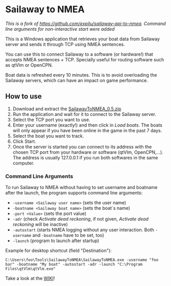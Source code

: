 # Sailaway to NMEA

*This is a fork of https://github.com/expilu/sailaway-api-to-nmea. Command line arguments for non-interactive start were added*

This is a Windows application that retrieves your boat data from Sailaway server and sends it through TCP using NMEA sentences.

You can use this to connect Sailaway to a software (or hardware!) that accepts NMEA sentences + TCP. Specially useful for routing software such as qtVlm or OpenCPN.

Boat data is refreshed every 10 minutes. This is to avoid overloading the Sailaway servers, which can have an impact on game performance.

## How to use

1. Download and extract the [SailawayToNMEA_0.5.zip](https://github.com/elpatron68/sailaway-api-to-nmea/releases/download/0.5/SailawayToNMEA_0.5.zip)
1. Run the application and wait for it to connect to the Sailaway server.
2. Select the TCP port you want to use.
3. Enter your username (exactly!) and then click in _Load boats_. The boats will only appear if you have been online in the game in the past 7 days.
4. Select the boat you want to track.
4. Click Start.
5. Once the server is started you can connect to its address with the chosen TCP port from your hardware or software (qtVlm, OpenCPN,...). The address is usually 127.0.0.1 if you run both softwares in the same computer.

### Command Line Arguments

To run Sailaway to NMEA without having to set username and boatname after the launch, the program supports command line arguments:

- `-username <Sailaway user name>` (sets the user name)
- `-boatname <Sailaway boat name>` (sets the boat´s name)
- `-port <Value>` (sets the port value)
- `-adr` (check *Activate dead reckoning*, if not given, *Activate dead reckoning* will be inactive)
- `-autostart` (starts NMEA logging without any user interaction. Both `-username` and `-boatname` have to be set, too)
- `-launch` (program to launch after startup)

Example for desktop shortcut (field "Destination"):

`C:\Users\foo\Tools\SailawayToNMEA\SailawayToNMEA.exe -username "foo bar" -boatname "My boat" -autostart -adr -launch "C:\Program Files\qtVlm\qtVlm.exe"`

Take a look at the [WIKI](https://github.com/expilu/sailaway-api-to-nmea/wiki)!
